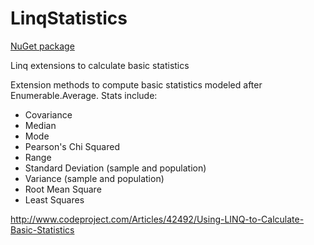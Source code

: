 LinqStatistics
==============

[NuGet package](https://www.nuget.org/packages/LinqStatistics/)

Linq extensions to calculate basic statistics

Extension methods to compute basic statistics modeled after Enumerable.Average. Stats include:

- Covariance
- Median
- Mode
- Pearson's Chi Squared
- Range
- Standard Deviation (sample and population)
- Variance (sample and population)
- Root Mean Square
- Least Squares

http://www.codeproject.com/Articles/42492/Using-LINQ-to-Calculate-Basic-Statistics
